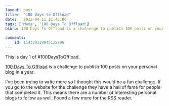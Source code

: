 ```yaml
---
layout: post
title:  "100 Days to Offload"
date:   2025-04-11 11:45:00
tags: ['Meta', '100 Days To Offload']
blurb: 100 Days To Offload is a challenge to publish 100 posts on your personal blog in a year.

comments:
    id: 114320129045122706
---
```

This is day 1 of #100DaysToOffload.

[100 Days To Offload] is a challenge to publish 100 posts on your personal blog in a year.

I've been trying to write more so I thought this would be a fun challenge. If you go to the website for the challenge they have a hall of fame for people that completed it. This means there are a number of interesting personal blogs to follow as well. Found a few more for the RSS reader.

[100 Days To Offload]: https://100daystooffload.com/